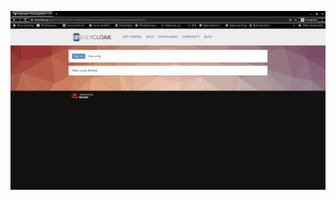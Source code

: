 ![print tela login](https://github.com/lalves86/desafio02-maratona-fullcycle/blob/master/login.png)
